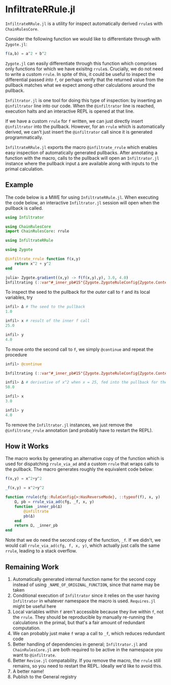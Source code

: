 # InfiltrateRRule.jl

`InfiltrateRRule.jl` is a utility for inspect automatically derived `rrule`s with `ChainRulesCore`. 

Consider the following function we would like to differentiate through with `Zygote.jl`:

```julia
f(a,b) = a^2 + b^2
```

`Zygote.jl` can easily differentiate through this function which comprises only functions for which we have exisitng `rrule`s. Crucially, we do not need to write a custom `rrule`. In spite of this, it could be useful to inspect the differential passed *into* `f`, or perhaps verify that the returned value from the pullback matches what we expect among other calculations around the pullback. 

`Infiltrator.jl` is one tool for doing this type of inspection: by inserting an `@infiltrator` line into our code. When the `@infiltrator` line is reached, execution halts and an interactive REPL is opened at that line.

If we have a custom `rrule` for `f` written, we can just directly insert `@infiltrator` into the pullback. However, for an `rrule` which is automatically derived, we can't just insert the `@infiltrator` call since it is generated programmatically.  

`InfiltrateRRule.jl` exports the macro `@infiltrate_rrule` which enables easy inspection of automatically generated pullbacks. After annotating a function with the macro, calls to the pullback will open an `Infiltrator.jl` instance where the pullback input `Δ` are available along with inputs to the primal calculation.

## Example

The code below is a MWE for using `InfiltrateRRule.jl`. When executing the code below, an interactive `Infiltrator.jl` session will open when the pullback is called. 

```julia
using Infiltrator

using ChainRulesCore
import ChainRulesCore: rrule

using InfiltrateRRule

using Zygote

@infiltrate_rrule function f(x,y)
    return x^2 + y^2
end

julia> Zygote.gradient((x,y) -> f(f(x,y),y), 3.0, 4.0)
Infiltrating (::var"#_inner_pb#15"{Zygote.ZygoteRuleConfig{Zygote.Context}, Float64, Float64, Zygote.var"#ad_pullback#41"{typeof(_f), Tuple{Float64, Float64}, typeof(∂(_f))}, Float64})(Δ::Float64) at InfiltrateRRule.jl:57:
```

To inspect the seed to the pullback for the *outer* call to `f` and its local variables, try
```julia
infil> Δ # The seed to the pullback
1.0

infil> x # result of the inner f call
25.0

infil> y
4.0
```
To move onto the second call to `f`, we simply `@continue` and repeat the procedure

```julia
infil> @continue

Infiltrating (::var"#_inner_pb#15"{Zygote.ZygoteRuleConfig{Zygote.Context}, Float64, Float64, Zygote.var"#ad_pullback#41"{typeof(_f), Tuple{Float64, Float64}, typeof(∂(_f))}, Float64})(Δ::Float64) at InfiltrateRRule.jl:57:

infil> Δ # derivative of x^2 when x = 25, fed into the pullback for the inner `f` call
50.0

infil> x
3.0

infil> y
4.0
```

To remove the `Infiltrator.jl` instances, we just remove the `@infiltrate_rrule` annotation (and probably have to restart the REPL). 

## How it Works

The macro works by generating an alternative copy of the function which is used for dispatching `rrule_via_ad` and a custom `rrule` that wraps calls to the pullback. The macro generates roughly the equivalent code below:

```julia
f(x,y) = x^2+y^2

_f(x,y) = x^2+y^2

function rrule(cfg::RuleConfig{>:HasReverseMode}, ::typeof(f), x, y)
    Ω, pb = rrule_via_ad(cfg, _f, x, y)
    function _inner_pb(Δ)
        @infiltrate
        pb(Δ)
    end 
    return Ω, _inner_pb
end
```

Note that we do need the second copy of the function, `_f`. If we didn't, we would call `rrule_via_ad(cfg, f, x, y)`, which actually just calls the same `rrule`, leading to a stack overflow. 

## Remaining Work

1. Automatically generated internal function name for the second copy instead of using `_NAME_OF_ORIGINAL_FUNCTION`, since that name may be taken
2. Conditional execution of `Infiltrator` since it relies on the user having `Infiltrator` in whatever namespace the macro is used. `Requires.jl` might be useful here
3. Local variables within `f` aren't accessible because they live within `f`, not the `rrule`. They should be reproducible by manually re-running the calculations in the primal, but that's a fair amount of redundant computation.
4. We can probably just make `f` wrap a call to `_f`, which reduces redundant code
5. Better handling of dependencies in general; `Infiltrator.jl` and `ChainRulesCore.jl` are both required to be active in the namespace you want to `@infiltrate`.
6. Better `Revise.jl` compatability. If you remove the macro, the `rrule` still remains, so you need to restart the REPL. Ideally we'd like to avoid this.
7. A better name!
8. Publish to the General registry

